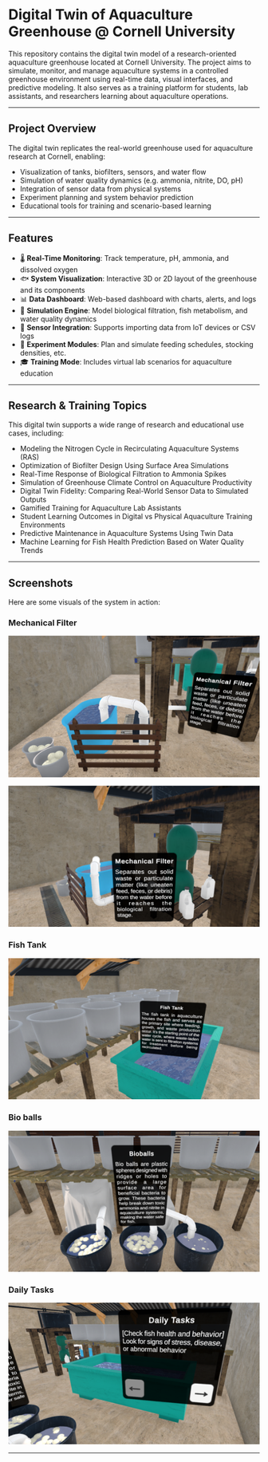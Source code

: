 # Digital Twin of Aquaculture Greenhouse @ Cornell University

This repository contains the digital twin model of a research-oriented aquaculture greenhouse located at Cornell University. The project aims to simulate, monitor, and manage aquaculture systems in a controlled greenhouse environment using real-time data, visual interfaces, and predictive modeling. It also serves as a training platform for students, lab assistants, and researchers learning about aquaculture operations.

---

## Project Overview

The digital twin replicates the real-world greenhouse used for aquaculture research at Cornell, enabling:

- Visualization of tanks, biofilters, sensors, and water flow
- Simulation of water quality dynamics (e.g. ammonia, nitrite, DO, pH)
- Integration of sensor data from physical systems
- Experiment planning and system behavior prediction
- Educational tools for training and scenario-based learning

---

## Features

- 🌡️ **Real-Time Monitoring**: Track temperature, pH, ammonia, and dissolved oxygen
- 🐟 **System Visualization**: Interactive 3D or 2D layout of the greenhouse and its components
- 📊 **Data Dashboard**: Web-based dashboard with charts, alerts, and logs
- 🔄 **Simulation Engine**: Model biological filtration, fish metabolism, and water quality dynamics
- 🔌 **Sensor Integration**: Supports importing data from IoT devices or CSV logs
- 🧪 **Experiment Modules**: Plan and simulate feeding schedules, stocking densities, etc.
- 🎓 **Training Mode**: Includes virtual lab scenarios for aquaculture education

---

## Research & Training Topics

This digital twin supports a wide range of research and educational use cases, including:

- Modeling the Nitrogen Cycle in Recirculating Aquaculture Systems (RAS)
- Optimization of Biofilter Design Using Surface Area Simulations
- Real-Time Response of Biological Filtration to Ammonia Spikes
- Simulation of Greenhouse Climate Control on Aquaculture Productivity
- Digital Twin Fidelity: Comparing Real-World Sensor Data to Simulated Outputs
- Gamified Training for Aquaculture Lab Assistants
- Student Learning Outcomes in Digital vs Physical Aquaculture Training Environments
- Predictive Maintenance in Aquaculture Systems Using Twin Data
- Machine Learning for Fish Health Prediction Based on Water Quality Trends

---

## Screenshots

Here are some visuals of the system in action:

### Mechanical Filter

![Screenshot_01](Assets/Screenshot_01.png)

![Screenshot_02](Assets/Screenshot_02.png)

### Fish Tank

![Screenshot_03](Assets/Screenshot_03.png)

### Bio balls

![Screenshot_04](Assets/Screenshot_04.png)

### Daily Tasks

![Screenshot_05](Assets/Screenshot_05.png)

---
